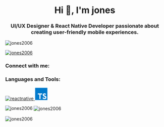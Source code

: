 <h1 align="center">Hi 👋, I'm jones</h1>
<h3 align="center">UI/UX Designer & React Native Developer passionate about creating user-friendly mobile experiences.</h3>

<p align="left"> <img src="https://komarev.com/ghpvc/?username=jones2006&label=Profile%20views&color=0e75b6&style=flat" alt="jones2006" /> </p>

<p align="left"> <a href="https://github.com/ryo-ma/github-profile-trophy"><img src="https://github-profile-trophy.vercel.app/?username=jones2006" alt="jones2006" /></a> </p>

<h3 align="left">Connect with me:</h3>
<p align="left">
</p>

<h3 align="left">Languages and Tools:</h3>
<p align="left"> <a href="https://reactnative.dev/" target="_blank" rel="noreferrer"> <img src="https://reactnative.dev/img/header_logo.svg" alt="reactnative" width="40" height="40"/> </a> <a href="https://www.typescriptlang.org/" target="_blank" rel="noreferrer"> <img src="https://raw.githubusercontent.com/devicons/devicon/master/icons/typescript/typescript-original.svg" alt="typescript" width="40" height="40"/> </a> </p>

<p><img align="left" src="https://github-readme-stats.vercel.app/api/top-langs?username=jones2006&show_icons=true&locale=en&layout=compact" alt="jones2006" /></p>

<p>&nbsp;<img align="center" src="https://github-readme-stats.vercel.app/api?username=jones2006&show_icons=true&locale=en" alt="jones2006" /></p>

<p><img align="center" src="https://github-readme-streak-stats.herokuapp.com/?user=jones2006&" alt="jones2006" /></p>
